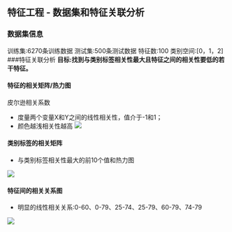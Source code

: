 ## 特征工程 - 数据集和特征关联分析
### 数据集信息
训练集:6270条训练数据
测试集:500条测试数据
特征数:100
类别空间:[0，1，2]
###特征关联分析
**目标:找到与类别标签相关性最大且特征之间的相关性要低的若干特征。**
#### 特征的相关矩阵/热力图
皮尔逊相关系数
- 度量两个变量X和Y之间的线性相关性，值介于-1和1；
- 颜色越浅相关性越高
![](Figure_1.png)


#### 类别标签的相关矩阵
- 与类别标签相关性最大的前10个值和热力图

![](Figure_2.png)

#### 特征间的相关关系图
- 明显的线性相关关系:0-60、0-79、25-74、25-79、60-79、74-79

![](Figure_3.png)







